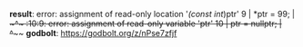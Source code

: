 **result**:
error: assignment of read-only location '*(const int*)ptr'
    9 |     *ptr = 99;
      |     ~~~~~^~~~
<source>:10:9: error: assignment of read-only variable 'ptr'
   10 |     ptr = nullptr;
      |     ~~~~^~~~~~~~~
**godbolt**: https://godbolt.org/z/nPse7zfjf